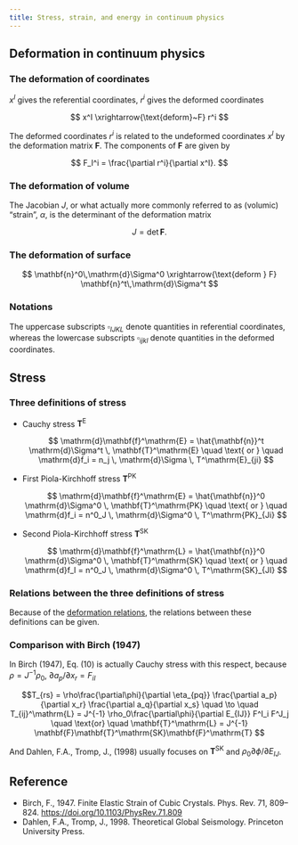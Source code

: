 ```yaml
---
title: Stress, strain, and energy in continuum physics
---
```


## Deformation in continuum physics

### The deformation of coordinates

$x^I$ gives the referential coordinates, $r^i$ gives the deformed coordinates

$$ x^I \xrightarrow{\text{deform}~F} r^i $$

The deformed coordinates $r^i$ is related to the undeformed coordinates $x^I$ by the deformation matrix $\mathbf{F}$. The components of $\mathbf{F}$ are given by

$$ F_I^i = \frac{\partial r^i}{\partial x^I}. $$

### The deformation of volume

The Jacobian $J$, or what actually more commonly referred to as (volumic) “strain”, $\alpha$, is the determinant of the deformation matrix

$$ J = \det \mathbf{F}. $$

### The deformation of surface

$$ \mathbf{n}^0\,\mathrm{d}\Sigma^0 \xrightarrow{\text{deform } F} \mathbf{n}^t\,\mathrm{d}\Sigma^t $$

### Notations

The uppercase subscripts $\square_{IJKL}$ denote quantities in referential coordinates, whereas the lowercase subscripts $\square_{ijkl}$ denote quantities in the deformed coordinates.

## Stress

### Three definitions of stress

- Cauchy stress $\mathbf{T}^\mathrm{E}$

  $$ \mathrm{d}\mathbf{f}^\mathrm{E} = \hat{\mathbf{n}}^t \mathrm{d}\Sigma^t \, \mathbf{T}^\mathrm{E} \quad \text{ or } \quad \mathrm{d}f_i = n_j \, \mathrm{d}\Sigma \, T^\mathrm{E}_{ji} $$

- First Piola-Kirchhoff stress $\mathbf{T}^\mathrm{PK}$

  $$ \mathrm{d}\mathbf{f}^\mathrm{E} = \hat{\mathbf{n}}^0 \mathrm{d}\Sigma^0 \, \mathbf{T}^\mathrm{PK} \quad \text{ or } \quad \mathrm{d}f_i = n^0_J \, \mathrm{d}\Sigma^0 \, T^\mathrm{PK}_{Ji} $$

- Second Piola-Kirchhoff stress  $\mathbf{T}^\mathrm{SK}$

  $$ \mathrm{d}\mathbf{f}^\mathrm{L} = \hat{\mathbf{n}}^0 \mathrm{d}\Sigma^0 \, \mathbf{T}^\mathrm{SK} \quad \text{ or } \quad \mathrm{d}f_I = n^0_J \, \mathrm{d}\Sigma^0 \, T^\mathrm{SK}_{JI} $$

### Relations between the three definitions of stress

Because of the [deformation relations](https://www.notion.so/Stress-strain-and-energy-in-continuum-physics-7d00bc0733274a3ab758b3cb88b05aa2), the relations between these definitions can be given.

### Comparison with Birch (1947)

In Birch (1947), Eq. (10) is actually Cauchy stress with this respect, because $\rho = J^{-1}\rho_0$, $\partial a_p / \partial x_r = F_{iI}$

$$T_{rs} = \rho\frac{\partial\phi}{\partial \eta_{pq}} \frac{\partial a_p}{\partial x_r} \frac{\partial a_q}{\partial x_s} \quad \to \quad T_{ij}^\mathrm{L} = J^{-1} \rho_0\frac{\partial\phi}{\partial E_{IJ}} F^I_i F^J_j \quad \text{or} \quad \mathbf{T}^\mathrm{L} = J^{-1} \mathbf{F}\mathbf{T}^\mathrm{SK}\mathbf{F}^\mathrm{T} $$

And Dahlen, F.A., Tromp, J., (1998) usually focuses on $\mathbf{T}^\mathrm{SK}$ and $\rho_0\partial\phi/\partial E_{IJ}$.

## Reference

- Birch, F., 1947. Finite Elastic Strain of Cubic Crystals. Phys. Rev. 71, 809–824. https://doi.org/10.1103/PhysRev.71.809
- Dahlen, F.A., Tromp, J., 1998. Theoretical Global Seismology. Princeton University Press.